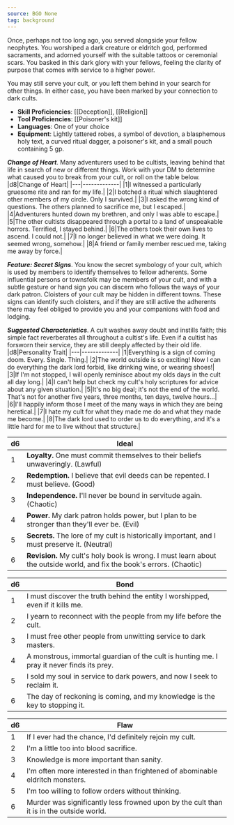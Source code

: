 ```yaml
---
source: BGO None
tag: background
---
```


Once, perhaps not too long ago, you served alongside your fellow neophytes. You worshiped a dark creature or eldritch god, performed sacraments, and adorned yourself with the suitable tattoos or ceremonial scars. You basked in this dark glory with your fellows, feeling the clarity of purpose that comes with service to a higher power.

You may still serve your cult, or you left them behind in your search for other things. In either case, you have been marked by your connection to dark cults.


- **Skill Proficiencies**: [[Deception]], [[Religion]]
- **Tool Proficiencies**: [[Poisoner's kit]]
- **Languages**: One of your choice
- **Equipment**:  Lightly tattered robes, a symbol of devotion, a blasphemous holy text, a curved ritual dagger, a poisoner's kit, and a small pouch containing 5 gp.


**_Change of Heart_**. Many adventurers used to be cultists, leaving behind that life in search of new or different things. Work with your DM to determine what caused you to break from your cult, or roll on the table below.
|d8|Change of Heart|
|---|-------------|
|1|I witnessed a particularly gruesome rite and ran for my life.|
|2|I botched a ritual which slaughtered other members of my circle. Only I survived.|
|3|I asked the wrong kind of questions. The others planned to sacrifice me, but I escaped.|
|4|Adventurers hunted down my brethren, and only I was able to escape.|
|5|The other cultists disappeared through a portal to a land of unspeakable horrors. Terrified, I stayed behind.|
|6|The others took their own lives to ascend. I could not.|
|7|I no longer believed in what we were doing. It seemed wrong, somehow.|
|8|A friend or family member rescued me, taking me away by force.|


**_Feature: Secret Signs_**. You know the secret symbology of your cult, which is used by members to identify themselves to fellow adherents. Some influential persons or townsfolk may be members of your cult, and with a subtle gesture or hand sign you can discern who follows the ways of your dark patron.
Cloisters of your cult may be hidden in different towns. These signs can identify such cloisters, and if they are still active the adherents there may feel obliged to provide you and your companions with food and lodging.

**_Suggested Characteristics_**. A cult washes away doubt and instills faith; this simple fact reverberates all throughout a cultist's life. Even if a cultist has forsworn their service, they are still deeply affected by their old life.
|d8|Personality Trait|
|---|-------------|
|1|Everything is a sign of coming doom. Every. Single. Thing.|
|2|The world outside is so exciting! Now I can do everything the dark lord forbid, like drinking wine, or wearing shoes!|
|3|If I'm not stopped, I will openly reminisce about my olds days in the cult all day long.|
|4|I can't help but check my cult's holy scriptures for advice about any given situation.|
|5|It's no big deal; it's not the end of the world. That's not for another five years, three months, ten days, twelve hours...|
|6|I'll happily inform those I meet of the many ways in which they are being heretical.|
|7|I hate my cult for what they made me do and what they made me become.|
|8|The dark lord used to order us to do everything, and it's a little hard for me to live without that structure.|

|d6|Ideal|
|---|-------------|
|1|**Loyalty.** One must commit themselves to their beliefs unwaveringly. (Lawful)|
|2|**Redemption.** I believe that evil deeds can be repented. I must believe. (Good)|
|3|**Independence.** I'll never be bound in servitude again. (Chaotic)|
|4|**Power.** My dark patron holds power, but I plan to be stronger than they'll ever be. (Evil)|
|5|**Secrets.** The lore of my cult is historically important, and I must preserve it. (Neutral)|
|6|**Revision.** My cult's holy book is wrong. I must learn about the outside world, and fix the book's errors. (Chaotic)|

|d6|Bond|
|---|-------------|
|1|I must discover the truth behind the entity I worshipped, even if it kills me.|
|2|I yearn to reconnect with the people from my life before the cult.|
|3|I must free other people from unwitting service to dark masters.|
|4|A monstrous, immortal guardian of the cult is hunting me. I pray it never finds its prey.|
|5|I sold my soul in service to dark powers, and now I seek to reclaim it.|
|6|The day of reckoning is coming, and my knowledge is the key to stopping it.|

|d6|Flaw|
|---|-------------|
|1|If I ever had the chance, I'd definitely rejoin my cult.|
|2|I'm a little too into blood sacrifice.|
|3|Knowledge is more important than sanity.|
|4|I'm often more interested in than frightened of abominable eldritch monsters.|
|5|I'm too willing to follow orders without thinking.|
|6|Murder was significantly less frowned upon by the cult than it is in the outside world.|

